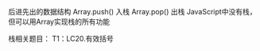  后进先出的数据结构
 Array.push()     入栈
 Array.pop()      出栈
 JavaScript中没有栈，但可以用Array实现栈的所有功能

 栈相关题目：
 T1：LC20.有效括号